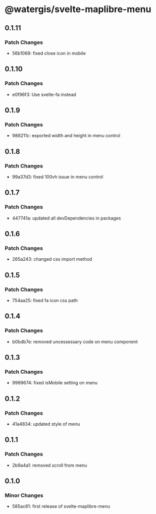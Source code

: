 # @watergis/svelte-maplibre-menu

## 0.1.11

### Patch Changes

- 56b1069: fixed close icon in mobile

## 0.1.10

### Patch Changes

- e0f96f3: Use svelte-fa instead

## 0.1.9

### Patch Changes

- 988211c: exported width and height in menu control

## 0.1.8

### Patch Changes

- 99a37d3: fixed 100vh issue in menu control

## 0.1.7

### Patch Changes

- 447741a: updated all devDependencies in packages

## 0.1.6

### Patch Changes

- 265a243: changed css import method

## 0.1.5

### Patch Changes

- 754aa25: fixed fa icon css path

## 0.1.4

### Patch Changes

- b0bdb7e: removed uncessessary code on menu component

## 0.1.3

### Patch Changes

- 9989674: fixed isMobile setting on menu

## 0.1.2

### Patch Changes

- 41a4834: updated style of menu

## 0.1.1

### Patch Changes

- 2b9a4a1: removed scroll from menu

## 0.1.0

### Minor Changes

- 585ac61: first release of svelte-maplibre-menu
